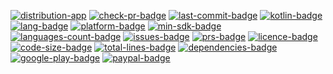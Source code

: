 [repo-url]:                  https://github.com/michaelbel/android-app-template
[pulls-url]:                 https://github.com/michaelbel/android-app-template/pulls
[issues-url]:                https://github.com/michaelbel/android-app-template/issues
[commits-url]:               https://github.com/michaelbel/android-app-template/commits
[distribution-workflow-url]: https://github.com/michaelbel/android-app-template/actions/workflows/distribution_app.yml
[check-pr-url]:              https://github.com/michaelbel/android-app-template/actions/workflows/check_pr.yml
[paypal-url]:                https://paypal.me/michaelbel
[licence-url]:               http://www.apache.org/licenses/LICENSE-2.0
[google-play-url]:           https://play.google.com/store/apps/details?id=org.michaelbel.template
[kotlin-url]:                https://kotlinlang.org

[![distribution-app](https://github.com/michaelbel/android-app-template/actions/workflows/distribution_app.yml/badge.svg?branch=master)][distribution-workflow-url]
[![check-pr-badge](https://github.com/michaelbel/android-app-template/actions/workflows/check_pr.yml/badge.svg?branch=master)][check-pr-url]
[![last-commit-badge](https://img.shields.io/github/last-commit/michaelbel/android-app-template?color=FFC877)][commits-url]
[![kotlin-badge](https://img.shields.io/badge/Awesome-Kotlin-FFC877.svg)][kotlin-url]
[![lang-badge](https://img.shields.io/github/languages/top/michaelbel/android-app-template?color=FFC877)][repo-url]
[![platform-badge](https://img.shields.io/badge/Platform-Android-FFC877.svg)][repo-url]
[![min-sdk-badge](https://img.shields.io/badge/minSdkVersion-21-FFC877.svg)][repo-url]
[![languages-count-badge](https://img.shields.io/github/languages/count/michaelbel/android-app-template?color=FFC877)][repo-url]
[![issues-badge](https://img.shields.io/github/issues-raw/michaelbel/android-app-template?color=FFC877)][issues-url]
[![prs-badge](https://img.shields.io/badge/PRs-welcome-FFC877.svg)][pulls-url]
[![licence-badge](https://img.shields.io/badge/License-Apache_v2.0-FFC877.svg)][licence-url]
[![code-size-badge](https://img.shields.io/github/languages/code-size/michaelbel/android-app-template?color=FFC877)][repo-url]
[![total-lines-badge](https://img.shields.io/tokei/lines/github/michaelbel/android-app-template?color=FFC877)][repo-url]
[![dependencies-badge](https://img.shields.io/librariesio/github/michaelbel/android-app-template?color=FFC877)][repo-url]
[![google-play-badge](https://img.shields.io/badge/Google_Play-Demo-FFC877.svg)][google-play-url]
[![paypal-badge](https://img.shields.io/badge/Donate-Paypal-FFC877.svg)][paypal-url]
